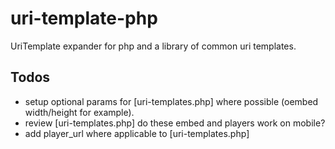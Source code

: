 uri-template-php
=============

UriTemplate expander for php and a library of common uri templates.


## Todos
* setup optional params for [uri-templates.php] where possible (oembed width/height for example).
* review [uri-templates.php] do these embed and players work on mobile?
* add player_url where applicable to [uri-templates.php]
